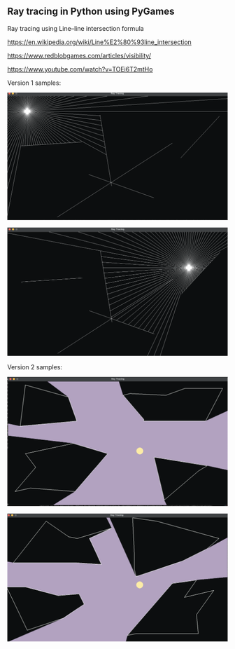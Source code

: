 ## Ray tracing in Python using PyGames

Ray tracing using Line–line intersection formula

https://en.wikipedia.org/wiki/Line%E2%80%93line_intersection

https://www.redblobgames.com/articles/visibility/

https://www.youtube.com/watch?v=TOEi6T2mtHo

Version 1 samples:

![alt text](https://github.com/kaushikkateel/2D-Raytracing/blob/main/sample1.png)

![alt text](https://github.com/kaushikkateel/2D-Raytracing/blob/main/sample2.png)

Version 2 samples:

![alt text](https://github.com/kaushikkateel/2D-Raytracing/blob/main/sample3.png)

![alt text](https://github.com/kaushikkateel/2D-Raytracing/blob/main/sample4.png)

